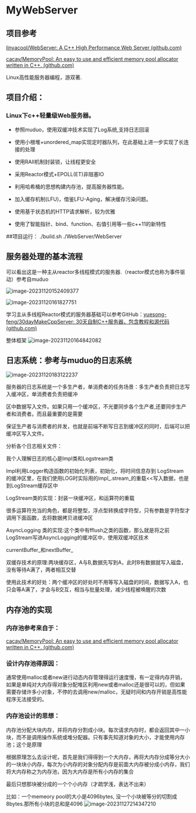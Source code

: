 # MyWebServer

## 项目参考

[linyacool/WebServer: A C++ High Performance Web Server (github.com)](https://github.com/linyacool/WebServer)

[cacay/MemoryPool: An easy to use and efficient memory pool allocator written in C++. (github.com)](https://github.com/cacay/MemoryPool)

Linux高性能服务器编程，游双著.

## 项目介绍：

### Linux下c++轻量级Web服务器。

* 参照muduo，使用双缓冲技术实现了Log系统,支持日志回滚

* 使用小根堆+unordered_map实现定时器队列，在此基础上进一步实现了长连接的处理

* 使用RAII机制封装锁，让线程更安全

* 采用Reactor模式+EPOLL(ET)非阻塞IO

* 利用哈希桶的思想构建内存池，提高服务器性能。

* 加入缓存机制(LFU)，借鉴LFU-Aging，解决缓存污染问题。

* 使用基于状态机的HTTP请求解析，较为优雅

* 使用了智能指针、bind、function、右值引用等一些c++11的新特性

  
##项目运行：
./build.sh
./WebServer/WebServer

## 服务器处理的基本流程

可以看出这是一种主从reactor多线程模式的服务器.（reactor模式也称为事件驱动）参考自muduo

![image-20231120152409377](https://github.com/yzhao200910/MyWebServer/assets/128422499/84e348ad-9ca7-4fd6-92e2-0f54370751fe)


![image-20231120161827751](https://github.com/yzhao200910/MyWebServer/assets/128422499/1db2bc5e-18ff-4c1c-b092-94b9c9efc0a1)


学习主从多线程Reactor模式的服务器基础可以参考GitHub：[yuesong-feng/30dayMakeCppServer: 30天自制C++服务器，包含教程和源代码 (github.com)](https://github.com/yuesong-feng/30dayMakeCppServer)

整体框架
![image-20231120164842082](https://github.com/yzhao200910/MyWebServer/assets/128422499/7530ace2-30c2-4483-80e5-0008d1448bf0)

## 日志系统：参考与muduo的日志系统
![image-20231120183122237](https://github.com/yzhao200910/MyWebServer/assets/128422499/d5e0637f-7b86-4cda-b014-2ebb0131fcf1)

服务器的⽇志系统是⼀个多⽣产者，单消费者的任务场景：多⽣产者负责把⽇志写⼊缓冲区，单消费者负责把缓冲

区中数据写⼊⽂件。如果只⽤⼀个缓冲区，不光要同步各个⽣产者,还要同步⽣产者和消费者。⽽且最重要的是需要

保证⽣产者与消费者的并发，也就是前端不断写⽇志到缓冲区的同时，后端可以把缓冲区写⼊⽂件。

分析各个日志相关文件：

我个人理解日志的核心是Impl类和Logstream类

Impl利用Logger构造函数的初始化列表，初始化，将时间信息存到 LogStream 的缓冲区⾥，在我们使用LOG时实际用的impl_.stream_的重载<<写入数据，也是到LogStream缓存区中   

LogStream类的实现：封装一块缓冲区，和运算符的重载

很多运算符充当的角色，都是将整型，浮点型转换成字符型，只有参数是字符型才调用下面函数，去将数据拷贝进缓冲区



AsyncLogging 类的实现:这个类中有fflush之类的函数，那么就是将之前LogStream写进AsyncLogging的缓冲区中，使用双缓冲区技术

currentBuffer_和nextBuffer_

双缓存技术的原理:两块缓存区，A与B,数据先写到A，此时B有数据就写入磁盘，没有等待A满了，两者相互交替

使用此技术的好处：两个缓冲区的好处时不用等写入磁盘的时间，数据写入A，也只会等A满了，才会与B交互，相当与批量处理，减少线程被唤醒的次数

## 内存池的实现

### 内存池参考来自于：

[cacay/MemoryPool: An easy to use and efficient memory pool allocator written in C++. (github.com)](https://github.com/cacay/MemoryPool)

### 设计内存池得原因：

通常使用malloc或者new进行动态内存管理得运行速度慢，有一定得内存开销，如果是单纯对大内存得对象分配堆区利用new或者malloc还是很可以的，但如果需要存储许多小对象，不停的去调用new/malloc，无疑时间和内存开销是高性能程序无法接受的。

### 内存池设计的思想：

内存池分配大块内存，并将内存分割成小块。每次请求内存时，都会返回其中一小块，而不是调用操作系统或堆分配器。只有事先知道对象的大小，才能使用内存池；这个是原理

根据原理怎么去设计呢，首先是我们得得到一个大内存，再将大内存分成等分大小的一块块小内存，每次为小内存的对象分配内存是前面大内存被分成小内存，我们将大内存称之为内存池，因为大内存是所有小内存的集合

最后只想那块被分成的一个个小内存（才疏学浅，表达不出来）

比如：一个memeory pool的大小是4096bytes, 没一个小块被等分的切割成8bytes.那所有小块的总和是4096
![image-20231127214347210](https://github.com/yzhao200910/MyWebServer/assets/128422499/40200d9d-b9ec-458b-bb28-a804e097f22a)


